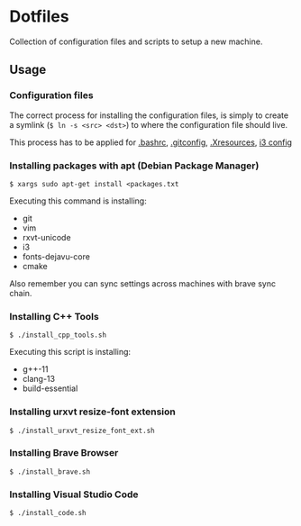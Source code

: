 # Dotfiles

Collection of configuration files and scripts to setup a new machine.

## Usage

### Configuration files

The correct process for installing the configuration files, is simply to create a symlink (```$ ln -s <src> <dst>```) to where the configuration file should live.

This process has to be applied for [.bashrc](.bashrc), [.gitconfig](.gitconfig), [.Xresources](.Xresources), [i3 config](i3/config)

### Installing packages with apt (Debian Package Manager)

```console
$ xargs sudo apt-get install <packages.txt
```

Executing this command is installing:
 - git
 - vim
 - rxvt-unicode
 - i3
 - fonts-dejavu-core
 - cmake

Also remember you can sync settings across machines with brave sync chain.

### Installing C++ Tools

```console
$ ./install_cpp_tools.sh 
```

Executing this script is installing:
 - g++-11
 - clang-13
 - build-essential

### Installing urxvt resize-font extension

```console
$ ./install_urxvt_resize_font_ext.sh
```

### Installing Brave Browser

```console
$ ./install_brave.sh 
```

### Installing Visual Studio Code

```console
$ ./install_code.sh
```